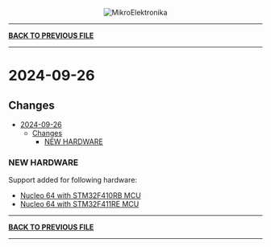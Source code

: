 <p align="center">
  <img src="http://www.mikroe.com/img/designs/beta/logo_small.png?raw=true" alt="MikroElektronika"/>
</p>

---

**[BACK TO PREVIOUS FILE](../changelog.md)**

---

# 2024-09-26

## Changes

- [2024-09-26](#2024-09-26)
  - [Changes](#changes)
    - [NEW HARDWARE](#new-hardware)

### NEW HARDWARE

Support added for following hardware:

+ [Nucleo 64 with STM32F410RB MCU](https://www.st.com/content/st_com/en/products/evaluation-tools/product-evaluation-tools/mcu-mpu-eval-tools/stm32-mcu-mpu-eval-tools/stm32-nucleo-boards/nucleo-f410rb.html)
+ [Nucleo 64 with STM32F411RE MCU](https://www.st.com/content/st_com/en/products/evaluation-tools/product-evaluation-tools/mcu-mpu-eval-tools/stm32-mcu-mpu-eval-tools/stm32-nucleo-boards/nucleo-f411re.html)

---

**[BACK TO PREVIOUS FILE](../changelog.md)**

---
